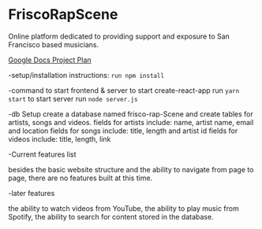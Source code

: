 # FriscoRapScene
Online platform dedicated to providing support and exposure to San Francisco based musicians.

[Google Docs Project Plan](https://docs.google.com/document/d/1VeNOotN3L_lYcabDLT5oVjgLYO6SmqnziV2deHRebAQ)

-setup/installation instructions:
``run npm install``


-command to start frontend & server
to start create-react-app run ``yarn start``
to start server run ``node server.js``

-db Setup
create a database named frisco-rap-Scene
and create tables for artists, songs and videos.
fields for artists include: name, artist name, email and location
fields for songs include: title, length and artist id
fields for videos include: title, length, link


-Current features list

besides the basic website structure and the ability to navigate from page to page, there are no features built at this time.

-later features

the ability to watch videos from YouTube, the ability to  play music from Spotify, the ability to search for content stored in the database.
